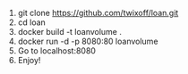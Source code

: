1. git clone https://github.com/twixoff/loan.git
2. cd loan
3. docker build -t loanvolume .
4. docker run -d -p 8080:80 loanvolume
5. Go to localhost:8080
6. Enjoy!